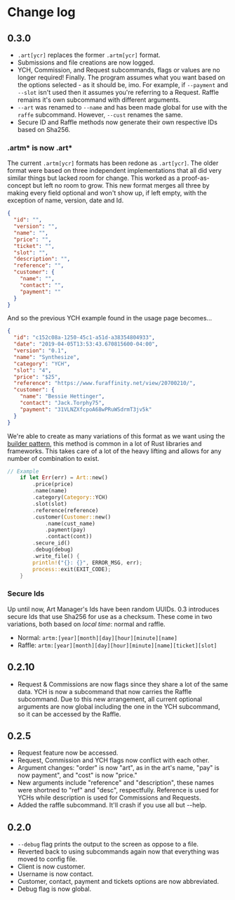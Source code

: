 # Change log

## 0.3.0

- ``.art[ycr]`` replaces the former ``.artm[ycr]`` format.
- Submissions and file creations are now logged.
- YCH, Commission, and Request subcommands, flags or values are no longer required! Finally. The program assumes what you want based on the options selected - as it should be, imo. For example, if ``--payment`` and ``--slot`` isn't used then it assumes you're referring to a Request. Raffle remains it's own subcommand with different arguments.
- ``--art`` was renamed to ``--name`` and has been made global for use with the ``raffe`` subcommand. However, ``--cust`` renames the same.
- Secure ID and Raffle methods now generate their own respective IDs based on Sha256.


### .artm* is now .art*

The current ``.artm[ycr]`` formats has been redone as ``.art[ycr]``. The older format were based on three independent implementations that all did very similar things but lacked room for change. This worked as a proof-as-concept but left no room to grow. This new format merges all three by making every field optional and won't show up, if left empty, with the exception of name, version, date and Id.

```json
{
  "id": "",
  "version": "",
  "name": "",
  "price": "",
  "ticket": "",
  "slot": "",
  "description": "",
  "reference": "",
  "customer": {
    "name": "",
    "contact": "",
    "payment": ""
  }
}
```
And so the previous YCH example found in the usage page becomes...
```json
{
  "id": "c152c08a-1250-45c1-a51d-a38354804933",
  "date": "2019-04-05T13:53:43.670815600-04:00",
  "version": "0.1",
  "name": "Synthesize",
  "category": "YCH",
  "slot": "4",
  "price": "$25",
  "reference": "https://www.furaffinity.net/view/20700210/",
  "customer": {
    "name": "Bessie Hettinger",
    "contact": "Jack.Torphy75",
    "payment": "31VLNZXfcpoA68wPRuWSdrmT3jv5k"
  }
}
```
We're able to create as many variations of this format as we want using the [builder pattern](https://en.wikipedia.org/wiki/Builder_pattern), this method is common in a lot of Rust libraries and frameworks. This takes care of a lot of the heavy lifting and allows for any number of combination to exist.

```rust
// Example
    if let Err(err) = Art::new()
        .price(price)
        .name(name)
        .category(Category::YCH)
        .slot(slot)
        .reference(reference)
        .customer(Customer::new()
            .name(cust_name)
            .payment(pay)
            .contact(cont))
        .secure_id()
        .debug(debug)
        .write_file() {
        println!("{}: {}", ERROR_MSG, err);
        process::exit(EXIT_CODE);
    }
```

### Secure Ids

Up until now, Art Manager's Ids have been random UUIDs. 0.3 introduces secure Ids that use Sha256 for use as a checksum. These come in two variations, both based on *local time*: normal and raffle.

- Normal: ``artm:[year][month][day][hour][minute][name]``
- Raffle: ``artm:[year][month][day][hour][minute][name][ticket][slot]``

## 0.2.10

- Request & Commissions are now flags since they share a lot of the same data. YCH is now a subcommand that now carries the Raffle subcommand. Due to this new arrangement, all current optional arguments are now global including the one in the YCH subcommand, so it can be accessed by the Raffle.

## 0.2.5

- Request feature now be accessed.
- Request, Commission and YCH flags now conflict with each other.
- Argument changes: "order" is now "art", as in the art's name, "pay" is now payment", and "cost" is now "price."
- New arguments include "reference" and "description", these names were shortned to "ref" and "desc", respectfully. Reference is used for YCHs while description is used for Commissions and Requests.
- Added the raffle subcommand. It'll crash if you use all but --help.

## 0.2.0

- ``--debug`` flag prints the output to the screen as oppose to a file.
- Reverted back to using subcommands again now that everything was moved to config file.
- Client is now customer.
- Username is now contact.
- Customer, contact, payment and tickets options are now abbreviated.
- Debug flag is now global.